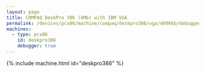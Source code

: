 ```yaml
---
layout: page
title: COMPAQ DeskPro 386 (4Mb) with IBM VGA
permalink: /devices/pcx86/machine/compaq/deskpro386/vga/4096kb/debugger/
machines:
  - type: pcx86
    id: deskpro386
    debugger: true
---
```


{% include machine.html id="deskpro386" %}

